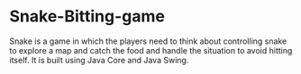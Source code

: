 # Snake-Bitting-game
Snake is a game in which the players need to think about controlling snake to explore a map and catch the food and handle the situation to avoid hitting itself. It is built using Java Core and Java Swing.
